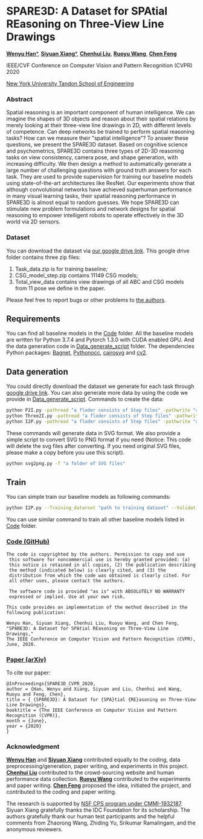 # SPARE3D: A Dataset for SPAtial REasoning on Three-View Line Drawings

[**Wenyu Han***](https://github.com/WenyuHan-LiNa), [**Siyuan Xiang***](https://www.linkedin.com/in/%E6%80%9D%E8%BF%9C-%E9%A1%B9-b4b920145/), [**Chenhui Liu**](https://github.com/iamshenkui), [**Ruoyu Wang**](https://github.com/ruoyuwangeel4930), [**Chen Feng**](https://engineering.nyu.edu/faculty/chen-feng)

IEEE/CVF Conference on Computer Vision and Pattern Recognition (CVPR) 2020

[New York University Tandon School of Engineering](https://ai4ce.github.io)


### Abstract
Spatial reasoning is an important component of human intelligence. We can imagine the shapes of 3D objects and reason about their spatial relations by merely looking at their three-view line drawings in 2D, with different levels of competence. Can deep networks be trained to perform spatial reasoning tasks? How can we measure their "spatial intelligence"? To answer these questions, we present the SPARE3D dataset. Based on cognitive science and psychometrics, SPARE3D contains three types of 2D-3D reasoning tasks on view consistency, camera pose, and shape generation, with increasing difficulty. We then design a method to automatically generate a large number of challenging questions with ground truth answers for each task. They are used to provide supervision for training our baseline models using state-of-the-art architectures like ResNet. Our experiments show that although convolutional networks have achieved superhuman performance in many visual learning tasks, their spatial reasoning performance in SPARE3D is almost equal to random guesses. We hope SPARE3D can stimulate new problem formulations and network designs for spatial reasoning to empower intelligent robots to operate effectively in the 3D world via 2D sensors.

### Dataset
You can download the dataset via [our google drive link](https://drive.google.com/drive/folders/1Mi2KZyKAlUOGYRQTDz3E5nhiXY5GhUB2?usp=sharing). This google drive folder contains three zip files: 
1. Task_data.zip is for training baseline;
2. CSG_model_step.zip contains 11149 CSG models;
3. Total_view_data contains view drawings of all ABC and CSG models from 11 pose we define in the paper.

Please feel free to report bugs or other problems to [the authors](https://ai4ce.github.io).


## Requirements
You can find all baseline models in the [Code](https://github.com/ai4ce/spare3d/Code) folder. All the baseline models are written for Python 3.7.4 and Pytorch 1.3.0 with CUDA enabled GPU. And the data generation code in [Data_generate_script](https://github.com/ai4ce/spare3d/Data_generate_script) folder. The dependencies Python packages: [Bagnet](https://github.com/wielandbrendel/bag-of-local-features-models), [Pythonocc](https://github.com/tpaviot/pythonocc-core), [cairosvg](https://cairosvg.org/documentation/) and [cv2](https://pypi.org/project/opencv-python/). 

## Data generation
You could directly download the dataset we generate for each task through [google drive link](https://drive.google.com/drive/folders/1Mi2KZyKAlUOGYRQTDz3E5nhiXY5GhUB2?usp=sharing). You can also generate more data by using the code we provide in [Data_generate_script](https://github.com/ai4ce/spare3d/Data_generate_script). Commands to create the data:
```bash
python P2I.py -pathread "a floder consists of Step files" -pathwrite "a output folder"
python Three2I.py -pathread "a floder consists of Step files" -pathwrite "a output folder"
python I2P.py -pathread "a floder consists of Step files" -pathwrite "a output folder"
```
These commands will generate data in SVG format. We also provide a simple script to convert SVG to PNG format if you need (Notice: This code will delete the svg files after converting. If you need original SVG files, please make a copy before you use this script).  
```bash
python svg2png.py -f "a folder of SVG files" 
```
## Train
You can simple train our baseline models as following commands: 
```bash
python I2P.py --Training_dataroot "path to training dataset" --Validating_dataroot "path to validating dataset" --outf "folder to output log"
```
You can use similar command to train all other baseline models listed in [Code](https://github.com/ai4ce/spare3d/Code) folder. 

### [Code (GitHub)](https://github.com/ai4ce/spare3d)
```
The code is copyrighted by the authors. Permission to copy and use 
 this software for noncommercial use is hereby granted provided: (a)
 this notice is retained in all copies, (2) the publication describing
 the method (indicated below) is clearly cited, and (3) the
 distribution from which the code was obtained is clearly cited. For
 all other uses, please contact the authors.
 
 The software code is provided "as is" with ABSOLUTELY NO WARRANTY
 expressed or implied. Use at your own risk.

This code provides an implementation of the method described in the
following publication: 

Wenyu Han, Siyuan Xiang, Chenhui Liu, Ruoyu Wang, and Chen Feng, 
"SPARE3D: A Dataset for SPAtial REasoning on Three-View Line Drawings," 
The IEEE Conference on Computer Vision and Pattern Recognition (CVPR), June, 2020.
``` 

### [Paper (arXiv)](https://arxiv.org/abs/2003.14034)
To cite our paper:

```
@InProceedings{SPARE3D_CVPR_2020,
author = {Han, Wenyu and Xiang, Siyuan and Liu, Chenhui and Wang, Ruoyu and Feng, Chen},
title = { {SPARE3D}: A Dataset for {SPA}tial {RE}asoning on Three-View Line Drawings},
booktitle = {The IEEE Conference on Computer Vision and Pattern Recognition (CVPR)},
month = {June},
year = {2020}
}
```

### Acknowledgment
[**Wenyu Han**](https://github.com/WenyuHan-LiNa) and [**Siyuan Xiang**](https://www.linkedin.com/in/%E6%80%9D%E8%BF%9C-%E9%A1%B9-b4b920145/) contributed equally to the coding, data preprocessing/generation, paper writing, and experiments in this project. [**Chenhui Liu**](https://github.com/iamshenkui) contributed to the crowd-sourcing website and human performance data collection. [**Ruoyu Wang**](https://github.com/ruoyuwangeel4930) contributed to the experiments and paper writing. [**Chen Feng**](https://ai4ce.github.io) proposed the idea, initiated the project, and contributed to the coding and paper writing.

The research is supported by [NSF CPS program under CMMI-1932187](https://nsf.gov/awardsearch/showAward?AWD_ID=1932187). Siyuan Xiang gratefully thanks the IDC Foundation for its scholarship. The authors gratefully thank our human test participants and the helpful comments from Zhaorong Wang, Zhiding Yu, Srikumar Ramalingam, and the anonymous reviewers.
